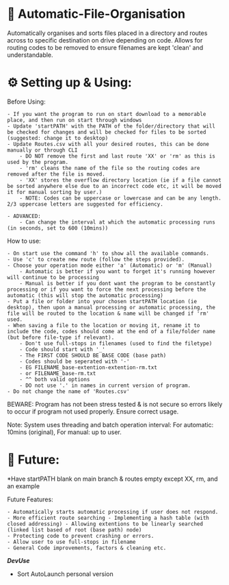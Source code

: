 # 📁 Automatic-File-Organisation
Automatically organises and sorts files placed in a directory and routes across to specific destination on drive depending on code. Allows for routing codes to be removed to ensure filenames are kept 'clean' and understandable.

# ⚙️ Setting up & Using:

Before Using:

    - If you want the program to run on start download to a memorable place, and then run on start through windows
    - Update 'startPATH' with the PATH of the folder/directory that will be checked for changes and will be checked for files to be sorted (suggested: change it to desktop)
    - Update Routes.csv with all your desired routes, this can be done manually or through CLI
        - DO NOT remove the first and last route 'XX' or 'rm' as this is used by the program.
        - 'rm' cleans the name of the file so the routing codes are removed after the file is moved.
        - 'XX' stores the overflow directory location (ie if a file cannot be sorted anywhere else due to an incorrect code etc, it will be moved it for manual sorting by user.)
        - NOTE: Codes can be uppercase or lowercase and can be any length. 2/3 uppercase letters are suggested for efficiency.

    - ADVANCED:
        - Can change the interval at which the automatic processing runs (in seconds, set to 600 (10mins))

How to use:

    - On start use the command 'h' to show all the available commands.
    - Use 'c' to create new route (follow the steps provided).
    - Choose your operation mode either 'a' (Automatic) or 'm' (Manual)
        - Automatic is better if you want to forget it's running however will continue to be processing
        - Manual is better if you dont want the program to be constantly processing or if you want to force the next processing before the automatic (this will stop the automatic processing)
    - Put a file or folder into your chosen startPATH location (ie desktop), then upon a manual processing or automatic processing, the file will be routed to the location & name will be changed if 'rm' used.
    - When saving a file to the location or moving it, rename it to include the code, codes should come at the end of a file/folder name (but before file-type if relevant).
        - Don't use full-stops in filenames (used to find the filetype)
        - Code should start with '_' 
        - The FIRST CODE SHOULD BE BASE CODE (base path)
        - Codes should be seperated with '-'
        - EG FILENAME_base-extention-extention-rm.txt
        - or FILENAME_base-rm.txt 
        - ^^ both valid options
        - DO not use '.' in names in current version of program.
    - Do not change the name of 'Routes.csv'

BEWARE: Program has not been stress tested & is not secure so errors likely to occur if program not used properly. Ensure correct usage.

Note: System uses threading and batch operation interval: For automatic: 10mins (original), For manual: up to user.

# 🔮 Future:

*Have startPATH blank on main branch & routes empty except XX, rm, and an example

Future Features:

    - Automatically starts automatic processing if user does not respond.
    - More efficient route searching - Implementing a hash table (with closed addressing) - Allowing extentions to be linearly searched (linked list based of root (base path) node)
    - Protecting code to prevent crashing or errors.
    - Allow user to use full-stops in filename
    - General Code improvements, factors & cleaning etc. 

___DevUse___
- Sort AutoLaunch personal version
